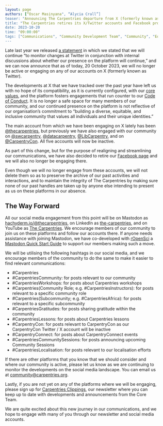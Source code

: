 ```yaml
---
layout: page
authors: [“Oscar Masinyana", “Alycia Crall”]
teaser: "Announcing The Carpentries departure from X (formerly known as Twitter) and Facebook"
title: "The Carpentries retires its X/Twitter accounts and Facebook profile"
date: 2023-10-20
time: "09:00:00"
tags: ["Communications", "Community Development Team", "Community", "Equity and Inclusion"]
---
```


Late last year we released [a statement](https://carpentries.org/blog/2022/11/community-statement-twitter/) in which we stated that we will continue “to monitor changes at Twitter in conjunction with internal discussions about whether our presence on the platform will continue,” and we can now announce that as of today, 20 October 2023, we will no longer be active or engaging on any of our accounts on X (formerly known as Twitter). 

The developments at X that we have tracked over the past year have left us with no hope of its compatibility, as it is currently configured, with our [core values](https://carpentries.org/values/), and the platform fosters engagements that run counter to our [Code of Conduct](https://docs.carpentries.org/topic_folders/policies/code-of-conduct.html). It is no longer a safe space for many members of our community, and our continued presence on the platform is not reflective of our organisation’s commitment to “building a diverse, equitable, and inclusive community that values all individuals and their unique identities.”

The main account from which we have been engaging on X lately has been [@thecarpentries](https://twitter.com/thecarpentries), but previously we have also engaged with our community on [@swcarpentry](https://twitter.com/swcarpentry),  [@datacarpentry](https://twitter.com/datacarpentry), [@LibCarpentry](https://twitter.com/LibCarpentry), and on [@CarpentryCon](https://twitter.com/CarpentryCon). All five accounts will now be inactive. 

As part of this change, but for the purpose of realigning and streamlining our communications, we have also decided to retire our [Facebook page](https://www.facebook.com/carpentries/) and we will also no longer be engaging there.  

Even though we will no longer engage from these accounts, we will not delete them so as to preserve the archive of our past activities and interactions, and to maintain the integrity of The Carpentries by making sure none of our past handles are taken up by anyone else intending to present as us on these platforms in our absence. 

## The Way Forward
All our social media engagement from this point will be on Mastodon as [hachyderm.io/@thecarpentries](https://hachyderm.io/@thecarpentries), on LinkedIn as [the-carpentries](https://www.linkedin.com/company/the-carpentries/), and on YouTube as [The Carpentries](https://www.youtube.com/thecarpentries). We encourage members of our community to join us on these platforms and follow our accounts there. If anyone needs assistance with joining Mastodon, we have co-developed with [rOpenSci](https://ropensci.org/) a [Mastodon Quick Start Guide](https://zenodo.org/doi/10.5281/zenodo.10019852) to support our members making such a move.  

We will be utilising the following hashtags in our social media, and we encourage members of the community to do the same to make it easier to find relevant communications:

* #Carpentries 
* #CarpentriesCommunity: for posts relevant to our community
* #CarpentriesWorkshops: for posts about Carpentries workshops 
* #Carpentries(Community Role; e.g. #CarpentriesInstructors): for posts relevant to a specific community role 
* #Carpentries(Subcommunity; e.g. #CarpentriesAfrica): for posts relevant to a specific subcommunity 
* #CarpentriesGratitudes: for posts sharing gratitude within the community 
* #CarpentriesLessons: for posts about Carpentries lessons 
* #CarpentryCon: for posts relevant to CarpentryCon as our CarpentryCon Twitter / X account will be inactive 
* #CarpentryConnect: for posts about CarpentryConnect events 
* #CarpentriesCommunitySessions: for posts announcing upcoming Community Sessions 
* #CarpentriesLocalisation: for posts relevant to our localisation efforts

If there are other platforms that you know that we should consider and where our community is active, please let us know as we are continuing to monitor the developments on the social media landscape. You can email us at [community@carpentries.org](mailto:community@carpentries.org). 

Lastly, if you are not yet on any of the platforms where we will be engaging, please sign up for [Carpentries Clippings](https://carpentries.org/newsletter/), our newsletter where you can keep up to date with developments and announcements from the Core Team. 

We are quite excited about this new journey in our communications, and we hope to engage with many of you through our newsletter and social media accounts. 
